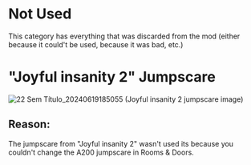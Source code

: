 # Not Used
This category has everything that was discarded from the mod (either because it could't be used, because it was bad, etc.)

# "Joyful insanity 2" Jumpscare
![22 Sem Título_20240619185055](https://github.com/Redstel/Lunar-rooms-wiki/assets/168801295/2b6c0370-f1f3-45cc-abf4-61b86dcd0330)
(Joyful insanity 2 jumpscare image)

## Reason:
The jumpscare from "Joyful insanity 2" wasn't used its because you couldn't change the A200 jumpscare in Rooms & Doors.
